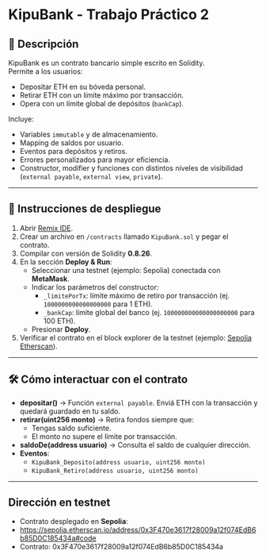 # KipuBank - Trabajo Práctico 2

## 📌 Descripción
KipuBank es un contrato bancario simple escrito en Solidity.  
Permite a los usuarios:
- Depositar ETH en su bóveda personal.
- Retirar ETH con un límite máximo por transacción.
- Opera con un límite global de depósitos (`bankCap`).

Incluye:
- Variables `immutable` y de almacenamiento.
- Mapping de saldos por usuario.
- Eventos para depósitos y retiros.
- Errores personalizados para mayor eficiencia.
- Constructor, modifier y funciones con distintos niveles de visibilidad (`external payable`, `external view`, `private`).

---

## 🚀 Instrucciones de despliegue
1. Abrir [Remix IDE](https://remix.ethereum.org/).
2. Crear un archivo en `/contracts` llamado `KipuBank.sol` y pegar el contrato.
3. Compilar con versión de Solidity **0.8.26**.
4. En la sección **Deploy & Run**:
   - Seleccionar una testnet (ejemplo: Sepolia) conectada con **MetaMask**.
   - Indicar los parámetros del constructor:
     - `_limitePorTx`: límite máximo de retiro por transacción (ej. `1000000000000000000` para 1 ETH).
     - `_bankCap`: límite global del banco (ej. `100000000000000000000` para 100 ETH).
   - Presionar **Deploy**.
5. Verificar el contrato en el block explorer de la testnet (ejemplo: [Sepolia Etherscan](https://sepolia.etherscan.io)).

---

## 🛠 Cómo interactuar con el contrato
- **depositar()** → Función `external payable`. Enviá ETH con la transacción y quedará guardado en tu saldo.
- **retirar(uint256 monto)** → Retira fondos siempre que:
  - Tengas saldo suficiente.
  - El monto no supere el límite por transacción.
- **saldoDe(address usuario)** → Consulta el saldo de cualquier dirección.
- **Eventos**:
  - `KipuBank_Deposito(address usuario, uint256 monto)`
  - `KipuBank_Retiro(address usuario, uint256 monto)`

---

## Dirección en testnet
- Contrato desplegado en **Sepolia**:  
- https://sepolia.etherscan.io/address/0x3F470e3617f28009a12f074EdB6b85D0C185434a#code
- Contrato: 0x3F470e3617f28009a12f074EdB6b85D0C185434a
